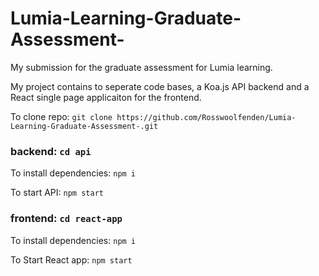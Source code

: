 # Lumia-Learning-Graduate-Assessment-
My submission for the graduate assessment for Lumia learning.

My project contains to seperate code bases, a Koa.js API backend and a React single page applicaiton for the frontend.

To clone repo: `git clone https://github.com/Rosswoolfenden/Lumia-Learning-Graduate-Assessment-.git`

### backend: `cd api`

To install dependencies: `npm i`

To start API: `npm start`

### frontend: `cd react-app`

To install dependencies: `npm i`

To Start React app: `npm start`




